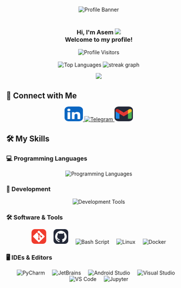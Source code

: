 <br clear="both">

<div align="center">
  <img height="450" src="https://user-images.githubusercontent.com/77529535/104816402-097a5f80-5843-11eb-9d83-deadb3bb212c.gif" alt="Profile Banner"/>
</div>

<h3 align="center">
  <br>
  Hi, I'm Asem
  <img src="https://media.giphy.com/media/hvRJCLFzcasrR4ia7z/giphy.gif" width="28"> <br/>
  Welcome to my profile!
</h3>

<div align="center">
  <img src="https://visitor-badge.laobi.icu/badge?page_id=3sem3bdallah.3sem3bdallah" alt="Profile Visitors"/>
</div>

<br clear="both">

<div align="center">
  <img src="https://github-readme-stats.vercel.app/api/top-langs?username=3sem3bdallah&layout=compact&theme=dark&hide_border=false" height="150" alt="Top Languages" />
<img src="https://streak-stats.demolab.com?user=3sem3bdallah&locale=en&mode=daily&theme=dark&hide_border=false&border_radius=5&order=3" height="150" alt="streak graph" />
  
![](https://github-readme-stats.vercel.app/api?username=3sem3bdallah&theme=dark&hide_border=false&include_all_commits=false&count_private=true)<br/>

</div>

## 🚀 Connect with Me

<div align="center">
  <a href="https://www.linkedin.com/in/asem-abdallah/" target="_blank">
    <img src="https://raw.githubusercontent.com/tandpfun/skill-icons/main/icons/LinkedIn.svg" width="50" height="40" alt="LinkedIn" />
  </a>
  <a href="https://web.telegram.org/k/?start=El_Qaadi" target="_blank">
    <img src="https://raw.githubusercontent.com/maurodesouza/profile-readme-generator/master/src/assets/icons/social/telegram/default.svg" width="50" height="40" alt="Telegram" />
  </a>
  <a href="mailto:asem5141@gmail.com" target="_blank">
    <img src="https://raw.githubusercontent.com/tandpfun/skill-icons/main/icons/Gmail-Dark.svg" width="50" height="40" alt="Gmail" />
  </a>
</div>

## 🛠 My Skills

### 💻 Programming Languages
<p align="center"> 
  <img src="https://skillicons.dev/icons?i=cpp,java,python,dart" height="40" alt="Programming Languages"  />
</p>

### 📱 Development
<p align="center">
  <img src="https://skillicons.dev/icons?i=flutter,mysql,sqlite,firebase,postgres" height="40" alt="Development Tools" />
</p>

### 🛠 Software & Tools
<p align="center">
  <img src="https://raw.githubusercontent.com/tandpfun/skill-icons/main/icons/Git.svg" height="40" alt="Git"  />
  <img width="12" />
  <img src="https://raw.githubusercontent.com/tandpfun/skill-icons/main/icons/Github-Dark.svg" height="40" alt="GitHub" />
  <img width="12" />
  <img src="https://cdn.jsdelivr.net/gh/devicons/devicon/icons/bash/bash-original.svg" height="40" alt="Bash Script" />
  <img width="12" />
  <img src="https://cdn.jsdelivr.net/gh/devicons/devicon/icons/linux/linux-original.svg" height="40" alt="Linux" />
  <img width="12" />
  <img src="https://cdn.jsdelivr.net/gh/devicons/devicon/icons/docker/docker-original.svg" height="40" alt="Docker" />

</p>

### 🖥 IDEs & Editors
<p align="center">
  <img src="https://cdn.jsdelivr.net/gh/devicons/devicon/icons/pycharm/pycharm-original.svg" height="40" alt="PyCharm" />
  <img width="12" />
  <img src="https://cdn.jsdelivr.net/gh/devicons/devicon/icons/jetbrains/jetbrains-original.svg" height="40" alt="JetBrains" />
  <img width="12" />
  <img src="https://cdn.jsdelivr.net/gh/devicons/devicon/icons/androidstudio/androidstudio-original.svg" height="40" alt="Android Studio" />
  <img width="12" />
  <img src="https://cdn.jsdelivr.net/gh/devicons/devicon/icons/visualstudio/visualstudio-plain.svg" height="40" alt="Visual Studio" />
  <img width="12" />
  <img src="https://cdn.jsdelivr.net/gh/devicons/devicon/icons/vscode/vscode-original.svg" height="40" alt="VS Code" />
  <img width="12" />
  <img src="https://cdn.jsdelivr.net/gh/devicons/devicon/icons/jupyter/jupyter-original.svg" height="40" alt="Jupyter" />
</p>
